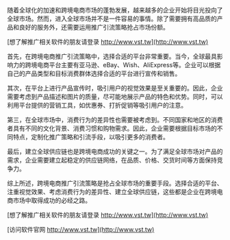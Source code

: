 随着全球化的加速和跨境电商市场的蓬勃发展，越来越多的企业开始将目光投向了全球市场。然而，进入全球市场并不是一件容易的事情。除了需要拥有高品质的产品和良好的服务外，还需要运用推广引流策略抢占市场份额。

[想了解推广相关软件的朋友请登录 http://www.vst.tw](http://www.vst.tw)

首先，在跨境电商推广引流策略中，选择合适的平台非常重要。当今，全球最具影响力的跨境电商平台主要有亚马逊、eBay、Wish、AliExpress等。企业可以根据自己的产品类型和目标消费群体选择合适的平台进行宣传和销售。

其次，在平台上进行产品宣传时，吸引用户的视觉效果是至关重要的。因此，企业需要考虑到产品描述和图片的质量，尽可能地展示产品的特色和优势。同时，可以利用平台提供的营销工具，如优惠券、打折促销等吸引用户的注意。

第三，在全球市场中，消费行为的差异性也需要被考虑到。不同国家和地区的消费者具有不同的文化背景、消费习惯和购物需求。因此，企业需要根据目标市场的不同特点，定制化推广策略和引流手段，以吸引更多的消费者。

最后，建立全球供应链也是跨境电商成功的关键之一。为了满足全球市场对产品的需求，企业需要建立起稳定的供应链网络，在品质、价格、交货时间等方面保持竞争力。

综上所述，跨境电商推广引流策略是抢占全球市场的重要手段。选择合适的平台、注重视觉效果、考虑消费行为的差异性、建立全球供应链，这些都是企业在跨境电商市场中取得成功的必经之路。

[想了解推广相关软件的朋友请登录 http://www.vst.tw](http://www.vst.tw)


[访问软件官网 http://www.vst.tw](http://www.vst.tw)
